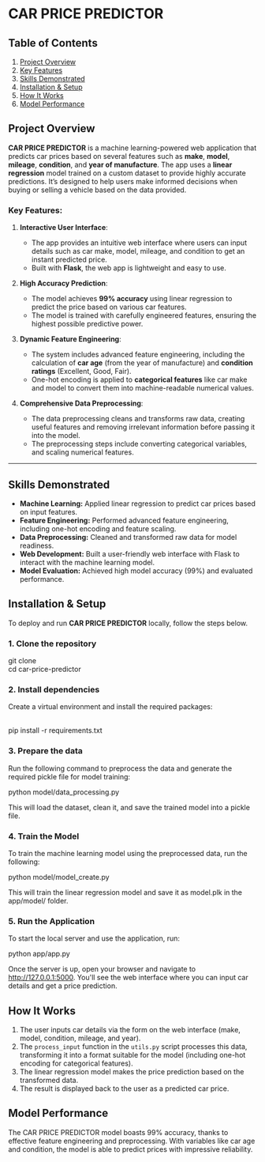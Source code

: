 # CAR PRICE PREDICTOR

## Table of Contents
1. [Project Overview](#project-overview)
2. [Key Features](#key-features)
3. [Skills Demonstrated](#skills-demonstrated)
4. [Installation & Setup](#installation--setup)
5. [How It Works](#how-it-works)
6. [Model Performance](#model-performance)




## Project Overview

**CAR PRICE PREDICTOR** is a machine learning-powered web application that predicts car prices based on several features such as **make**, **model**, **mileage**, **condition**, and **year of manufacture**. The app uses a **linear regression** model trained on a custom dataset to provide highly accurate predictions. It’s designed to help users make informed decisions when buying or selling a vehicle based on the data provided.

### Key Features:

1. **Interactive User Interface**:
   - The app provides an intuitive web interface where users can input details such as car make, model, mileage, and condition to get an instant predicted price.
   - Built with **Flask**, the web app is lightweight and easy to use.

2. **High Accuracy Prediction**:
   - The model achieves **99% accuracy** using linear regression to predict the price based on various car features.
   - The model is trained with carefully engineered features, ensuring the highest possible predictive power.

3. **Dynamic Feature Engineering**:
   - The system includes advanced feature engineering, including the calculation of **car age** (from the year of manufacture) and **condition ratings** (Excellent, Good, Fair).
   - One-hot encoding is applied to **categorical features** like car make and model to convert them into machine-readable numerical values.

4. **Comprehensive Data Preprocessing**:
   - The data preprocessing cleans and transforms raw data, creating useful features and removing irrelevant information before passing it into the model.
   - The preprocessing steps include converting categorical variables, and scaling numerical features.

---

## Skills Demonstrated
- **Machine Learning:** Applied linear regression to predict car prices based on input features. 
- **Feature Engineering:** Performed advanced feature engineering, including one-hot encoding and feature scaling.
- **Data Preprocessing:** Cleaned and transformed raw data for model readiness.
- **Web Development:** Built a user-friendly web interface with Flask to interact with the machine learning model.
- **Model Evaluation:** Achieved high model accuracy (99%) and evaluated performance.



## Installation & Setup

To deploy and run **CAR PRICE PREDICTOR** locally, follow the steps below.

### 1. Clone the repository

git clone <repository-url>
<br>cd car-price-predictor

### 2. Install dependencies

Create a virtual environment and install the required packages:

<br>pip install -r requirements.txt

### 3. Prepare the data

Run the following command to preprocess the data and generate the required pickle file for model training:

python model/data_processing.py

This will load the dataset, clean it, and save the trained model into a pickle file.

### 4. Train the Model

To train the machine learning model using the preprocessed data, run the following:

python model/model_create.py

This will train the linear regression model and save it as model.plk in the app/model/ folder.

### 5. Run the Application

To start the local server and use the application, run:

python app/app.py

Once the server is up, open your browser and navigate to http://127.0.0.1:5000. You'll see the web interface where you can input car details and get a price prediction.

## How It Works

1. The user inputs car details via the form on the web interface (make, model, condition, mileage, and year).
2. The `process_input` function in the `utils.py` script processes this data, transforming it into a format suitable for the model (including one-hot encoding for categorical features).
3. The linear regression model makes the price prediction based on the transformed data.
4. The result is displayed back to the user as a predicted car price.

## Model Performance

The CAR PRICE PREDICTOR model boasts 99% accuracy, thanks to effective feature engineering and preprocessing. With variables like car age and condition, the model is able to predict prices with impressive reliability.